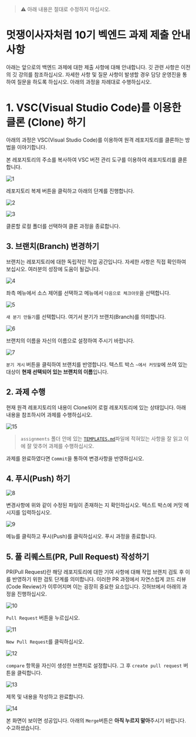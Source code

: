 >
>
> ⚠️ 아래 내용은 절대로 수정하지 마십시오.



# 멋쟁이사자처럼 10기 벡엔드 과제 제출 안내사항



아래는 앞으로의 백엔드 과제에 대한 제출 사항에 대해 안내합니다. 깃 관련 사항은 이전의 깃 강의를 참조하십시오. 자세한 사항 및 질문 사항이 발생할 경우 담당 운영진을 통하여 질문을 하도록 하십시오. 아래의 과정을 차례대로 수행하십시오.



# 1. VSC(Visual Studio Code)를 이용한 클론 (Clone) 하기



아래의 과정은 VSC(Visual Studio Code)를 이용하여 원격 레포지토리를 클론하는 방법을 이야기합니다.



본 레포지토리의 주소를 복사하여 VSC 버전 관리 도구를 이용하여 레포지토리를 클론합니다.



![1](https://raw.githubusercontent.com/Likelion-Inha-10/be-assignments-submit-practice/main/assets/images/1.png)



레포지토리 복제 버튼을 클릭하고 아래의 단계를 진행합니다.



![2](https://raw.githubusercontent.com/Likelion-Inha-10/be-assignments-submit-practice/main/assets/images/2.png)



![3](https://raw.githubusercontent.com/Likelion-Inha-10/be-assignments-submit-practice/main/assets/images/3.png)



클론할 로컬 폴더를 선택하여 클론 과정을 종료합니다.



## 3. 브랜치(Branch) 변경하기



브랜치는 레포지토리에 대한 독립적인 작업 공간입니다. 자세한 사항은 직접 확인하여 보십시오. 여러분의 성장에 도움이 될겁니다.



![4](https://raw.githubusercontent.com/Likelion-Inha-10/be-assignments-submit-practice/main/assets/images/4.png)



 좌측 메뉴에서 소스 제어를 선택하고 메뉴에서 `다음으로 체크아웃`을 선택합니다.



![5](https://raw.githubusercontent.com/Likelion-Inha-10/be-assignments-submit-practice/main/assets/images/5.png)



`새 분기 만들기`를 선택합니다. 여기서 분기가 브랜치(Branch)를 의미합니다.



![6](https://raw.githubusercontent.com/Likelion-Inha-10/be-assignments-submit-practice/main/assets/images/6.png)



브랜치의 이름을 자신의 이름으로 설정하여 주시기 바랍니다.



![7](https://raw.githubusercontent.com/Likelion-Inha-10/be-assignments-submit-practice/main/assets/images/7.png)



`분기 게시` 버튼을 클릭하여 브랜치를 반영합니다. 텍스트 박스 `~에서 커밋할`에 쓰여 있는 대상이 **현재 선택되어 있는 브랜치의 이름**입니다.



## 2. 과제 수행



현재 원격 레포지토리의 내용이 Clone되어 로컬 레포지토리에 있는 상태입니다. 아래 내용을 참조하시어 과제를 수행하십시오.



![15](https://raw.githubusercontent.com/Likelion-Inha-10/be-assignments-submit-practice/main/assets/images/15.png)



> `assignments` 폴더 안에 있는 [`TEMPLATES.md`](https://github.com/Likelion-Inha-10/be-assignments-submit-practice/blob/main/assignments/TEMPLATE.md)파일에 적혀있는 사항을 잘 읽고 이에 잘 맞추어 과제를 수행하십시오.



과제를 완료하였다면 `Commit`을 통하여 변경사항을 반영하십시오.



## 4. 푸시(Push) 하기



![8](https://raw.githubusercontent.com/Likelion-Inha-10/be-assignments-submit-practice/main/assets/images/8.png)



변경사항에 위와 같이 수정된 파일이 존재하는 지 확인하십시오. 텍스트 박스에 커밋 메시지를 입력하십시오.



![9](https://raw.githubusercontent.com/Likelion-Inha-10/be-assignments-submit-practice/main/assets/images/9.png)



메뉴를 클릭하고 푸시(Push)를 클릭하십시오. 푸시 과정을 종료합니다.



## 5. 풀 리퀘스트(PR, Pull Request) 작성하기



PR(Pull Request)란 해당 레포지토리에 대한 기여 사항에 대해 작업 브랜치 검토 후 이를 반영하기 위한 검토 단계를 의미합니다. 이러한 PR 과정에서 자연스럽게 코드 리뷰(Code Review)가 이루어지며 이는 굉장히 중요한 요소입니다. 깃허브에서 아래의 과정을 진행하십시오.



![10](https://raw.githubusercontent.com/Likelion-Inha-10/be-assignments-submit-practice/main/assets/images/10.png)



`Pull Request` 버튼을 누르십시오.



![11](https://raw.githubusercontent.com/Likelion-Inha-10/be-assignments-submit-practice/main/assets/images/11.png)



`New Pull Request`를 클릭하십시오.



![12](https://raw.githubusercontent.com/Likelion-Inha-10/be-assignments-submit-practice/main/assets/images/12.png)



`compare` 항목을 자신이 생성한 브랜치로 설정합니다. 그 후 `create pull request` 버튼을 클릭합니다.



![13](https://raw.githubusercontent.com/Likelion-Inha-10/be-assignments-submit-practice/main/assets/images/13.png)



제목 및 내용을 작성하고 완료합니다.



![14](https://raw.githubusercontent.com/Likelion-Inha-10/be-assignments-submit-practice/main/assets/images/14.png)



본 화면이 보이면 성공입니다. 아래의 `Merge`버튼은 **아직 누르지 말아**주시기 바랍니다. 수고하셨습니다.
